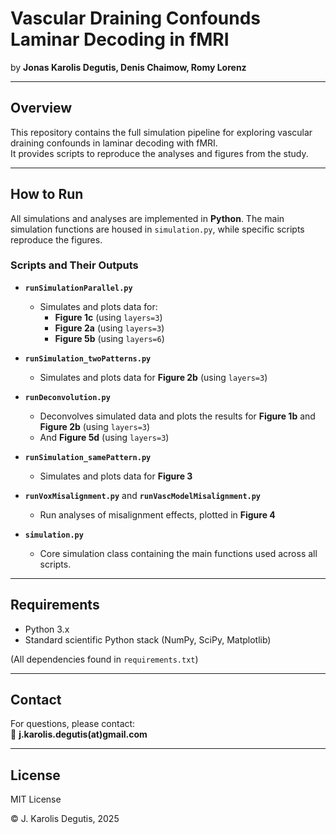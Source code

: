 # Vascular Draining Confounds Laminar Decoding in fMRI  

by **Jonas Karolis Degutis, Denis Chaimow, Romy Lorenz**  

---

## Overview  

This repository contains the full simulation pipeline for exploring vascular draining confounds in laminar decoding with fMRI.  
It provides scripts to reproduce the analyses and figures from the study.  

---

## How to Run  

All simulations and analyses are implemented in **Python**. The main simulation functions are housed in `simulation.py`, while specific scripts reproduce the figures.  

### Scripts and Their Outputs  

- **`runSimulationParallel.py`**  
  - Simulates and plots data for:  
    - **Figure 1c** (using `layers=3`)  
    - **Figure 2a** (using `layers=3`)  
    - **Figure 5b** (using `layers=6`)  

- **`runSimulation_twoPatterns.py`**  
  - Simulates and plots data for **Figure 2b** (using `layers=3`) 

- **`runDeconvolution.py`**  
  - Deconvolves simulated data and plots the results for **Figure 1b** and **Figure 2b** (using `layers=3`)
  - And **Figure 5d** (using `layers=3`)

- **`runSimulation_samePattern.py`**  
  - Simulates and plots data for **Figure 3**  

- **`runVoxMisalignment.py`** and **`runVascModelMisalignment.py`**  
  - Run analyses of misalignment effects, plotted in **Figure 4**  

- **`simulation.py`**  
  - Core simulation class containing the main functions used across all scripts.  

---

## Requirements  

- Python 3.x  
- Standard scientific Python stack (NumPy, SciPy, Matplotlib)  

(All dependencies found in `requirements.txt`)  

---

## Contact  

For questions, please contact:  
📧 **j.karolis.degutis(at)gmail.com**  

---

## License  

MIT License  

© J. Karolis Degutis, 2025  
